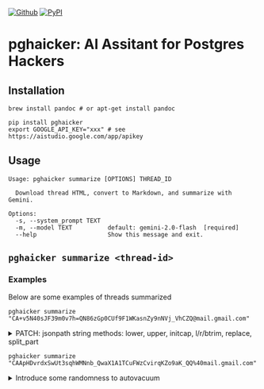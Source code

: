 [![Github](https://img.shields.io/static/v1?label=GitHub&message=Repo&logo=GitHub&color=green)](https://github.com/Florents-Tselai/pghaicker)
[![PyPI](https://img.shields.io/pypi/v/pghaicker.svg)](https://pypi.org/project/pghaicker/)

# pghaicker: AI Assitant for Postgres Hackers

## Installation
```
brew install pandoc # or apt-get install pandoc
 ```
```
pip install pghaicker
export GOOGLE_API_KEY="xxx" # see https://aistudio.google.com/app/apikey
```
## Usage

```
Usage: pghaicker summarize [OPTIONS] THREAD_ID

  Download thread HTML, convert to Markdown, and summarize with Gemini.

Options:
  -s, --system_prompt TEXT
  -m, --model TEXT          default: gemini-2.0-flash  [required]
  --help                    Show this message and exit.
```

## `pghaicker summarize <thread-id>`


### Examples

Below are some examples of threads summarized

```shell
pghaicker summarize "CA+v5N40sJF39m0v7h=QN86zGp0CUf9F1WKasnZy9nNVj_VhCZQ@mail.gmail.com"
```

<details>
<summary>PATCH: jsonpath string methods: lower, upper, initcap, l/r/btrim, replace, split_part

</summary>
Okay, here's a summary of the PostgreSQL jsonpath string methods patch thread, focusing on decisions, blockers, and open questions.

**Summary:**

Florents Tselai proposes a patch adding string methods (lower, upper, initcap, l/r/btrim, replace, split_part) to PostgreSQL's jsonpath functionality.  The goal is to provide more flexible JSON data manipulation.  However, the introduction of these methods raises concerns about function immutability, as the behavior of these methods depends on the underlying locale.

**Key Concerns/Blockers:**

1.  **Immutability:** The primary concern is that these new methods, being locale-dependent, would violate the guarantee of immutability for `jsonb_path_query`.  This is important for query optimization and other internal PostgreSQL behaviors.
2.  **Standard Compliance:** It's questioned whether the proposed extensions align with the SQL/JSON standard, the standard followed for jsonpath in Postgres.  It is stated that the standard does not provide for custom jsonpath extensions.

**Potential Solutions/Decision Points:**

1.  **The "\_tz" Approach:**  The existing solution for time-zone-dependent datetime functions (using "\_tz" suffixed functions) is suggested as a possible pattern.

    *   **Decision:** Should the proposed functions be implemented as separate "\_tz" functions (e.g., `jsonb_path_query_tz`) or should a different approach be taken?
    *   **Pros:** Matches existing pattern, potentially simpler implementation.
    *   **Cons:**  The "\_tz" suffix is misleading, as the issue is locale dependence, not just time zones. Robert haas states and Florents agrees that it would be difficult to change "\_tz" family.

2.  **Flexible Mutability:**  Alexander Korotkov suggests a more sophisticated approach: a function that analyzes the jsonpath argument and determines if all elements are safe (immutable). If so, `jsonb_path_query` could be considered immutable; otherwise, it would be `STABLE`.

    *   **Decision:** Should a "flexible mutability" mechanism be implemented?
    *   **Pros:** More fine-grained control over immutability, potentially allowing for more optimization.
    *   **Cons:** More complex implementation, requires more in-depth analysis of jsonpath expressions.

3. **Extensibility/Hooks:** David E Wheeler asked what extension hooks could be implemented. Florents responded with the following ideas
    *   Define a new JsonPathItemType jpiMyExtType and map it to a JsonPathKeyword
    *   Add a new JsonPathKeyword and make the lexer and parser aware of that,
    *   Tell the main executor executeItemOptUnwrapTarget what to do when the new type is matched.
        This should be called by the main executor executeItemOptUnwrapTarget when it encounters case jpiMyExtType
        It looks like quite an endeavor, to be honest.
    *   **Decision:** Should hooks for jsonpath extensions be implemented?
        *   **Pros**: Easier to extend jsonpath functionality.
        *   **Cons**: Complex implementation.

**Current Status/Next Steps:**

*   Florents is planning another attempt to implement the changes.
*   There's general agreement that the existing "\_tz" approach has limitations, but there is no clear consensus on a better solution.
*   Florents plans to put the functions under the jsonb_path\_\*\_tz family, raise an error if they're used in the non-\_tz versions and document this behavior clearly.
*   It appears that it will need to rebase the code to account for changes in the jsonpath_scan.l file.

**Open Questions:**

*   What is the best way to handle immutability in the context of locale-dependent jsonpath functions?
*   How should the new functions be named (i.e., suffix)? Are there alternatives to "\_tz" that are less misleading?
*   How could hooks for jsonpath extensions be implemented?

The overall sentiment leans towards accepting the patch with a pragmatic, but slightly unsatisfying, solution (the "\_tz" approach). A more elegant solution, such as "flexible mutability," is recognized as potentially better but also more complex.
</details>


```shell
pghaicker summarize "CAApHDvrdxSwUt3sqhWMNnb_QwaX1A1TCuFWzCvirqKZo9aK_QQ%40mail.gmail.com"
```

<details>
<summary> Introduce some randomness to autovacuum</summary>
Okay, here's a breakdown of the PostgreSQL autovacuum thread:

**Summary:**

The thread discusses a proposal by Junwang Zhao to introduce randomness into the autovacuum process to mitigate issues like "spinning" (repeatedly vacuuming the same table without progress) and "starvation" (some tables never getting vacuumed).  The initial idea involved randomly rotating the list of tables to be vacuumed.  This evolved into a GUC configuration allowing different vacuum strategies (sequential vs. random).  However, the proposal receives mixed reactions. Some see it as a potentially helpful stop-gap measure, while others strongly oppose it, arguing that it masks underlying problems and adds unnecessary complexity.  Alternative solutions, such as prioritizing based on the age of the oldest XID or remembering the oldest Xmin value, are suggested.  Junwang then proposes another patch that skips tables whose last autovacuum removed a low percentage of dead tuples.

**Key Points:**

*   **Problem:** Autovacuum can get stuck on certain tables ("spinning") or neglect others ("starvation").
*   **Original Proposal:** Introduce randomness by rotating the list of tables to be vacuumed.
*   **Evolved Proposal:** Add a GUC (General User Configuration) option for different autovacuum strategies, including random.
*   **Concerns:**
    *   **Complexity:** Adding more parameters to an already complex system.
    *   **Masking Problems:** The randomness may hide the root cause of autovacuum issues, making diagnosis harder.
    *   **Nondeterministic Behavior:** Making autovacuum less predictable.
    *   **Spinning Not Resolved** introducing randomness will not resolve the "spinning" issue because the oldest xmin horizon is not advancing.
*   **Alternative Solutions Suggested:**
    *   Prioritization (mentioned in the initial post, but noted as requiring significant infrastructure changes).
    *   Remembering the `VacuumCutoffs.OldestXmin` value and skipping tables until it has advanced.
    *   Disable autovacuum on a per-table level and correct the issue
    *   Skip vacuuming tables that removed a small amount of dead tuples from the prior vacuum.

**Decision Points and Blockers:**

1.  **Should randomness be introduced into autovacuum scheduling?**
    *   **Arguments for:** Potentially mitigates spinning and starvation, provides a simple, immediate solution. As a GUC, it doesn't force the behavior on everyone.
    *   **Arguments against:** Masks underlying issues, adds complexity, introduces nondeterministic behavior.
    *   **Current Status:** Strong opposition from some key PostgreSQL developers (Nathan, David, Sami).
    *   **Blocker:** Overcoming the concerns of the developers who believe it's masking problems and adding unnecessary complexity. Need strong evidence that it solves more problems than it creates, or that it can coexist without negative side-effects.

2.  **Is a GUC the right way to implement this?**
    *   **Arguments for:** Gives users control, allows experimentation without affecting the core behavior for everyone.
    *   **Arguments against:** Still adds complexity to the configuration, users may not understand how to best use it.
    *   **Status:** Seemingly more acceptable if it's a GUC, but still depends on overall acceptance of the core idea.
    *   **Blocker:** N/A - GUC status makes it less of a blocker.

3.  **What is the best approach to address autovacuum spinning and starvation?**
    *   **Alternative Solutions:** The thread highlights the need for a more direct solution to the problem, such as prioritization or tracking the oldest Xmin.
    *   **Blocker:** Implementing prioritization requires significant changes to the PostgreSQL architecture.  Developing and testing the "remembered Xmin" approach requires more work.

4.  **Skipping vacuum for tables with low tuple removal**
    * **Argument for:** Helps to avoid useless cycles
    * **Status** Junwang proposes this alternative in patch V2-0002

**Potential Next Steps:**

*   **Gather Data:** Collect real-world data on autovacuum behavior to better understand the frequency and impact of spinning and starvation.
*   **Explore Alternative Solutions:** Investigate the feasibility of the suggested alternative solutions (prioritization, tracking Xmin) and prototype them.
*   **Address Concerns:** Provide a compelling argument and data showing that the benefits of adding randomness outweigh the concerns. Perhaps focus on scenarios where it provides a clear advantage without significant drawbacks.
*   **Test Patches:** Implement and thoroughly test any proposed changes in a test environment.
</details>

